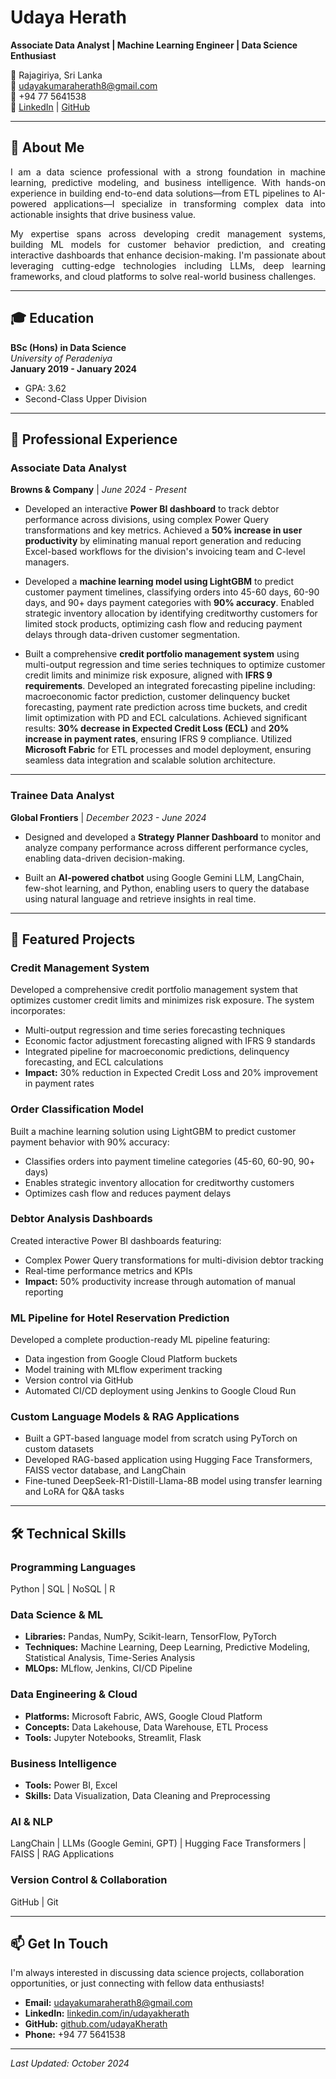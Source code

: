 # Udaya Herath

<p><strong>Associate Data Analyst | Machine Learning Engineer | Data Science Enthusiast</strong></p>


📍 Rajagiriya, Sri Lanka  
📧 udayakumaraherath8@gmail.com  
📱 +94 77 5641538  
🔗 [LinkedIn](https://www.linkedin.com/in/udayakherath) | [GitHub](https://github.com/udayaKherath)

---

## 👋 About Me

<p align="justify">
I am a data science professional with a strong foundation in machine learning, predictive modeling, and business intelligence. With hands-on experience in building end-to-end data solutions—from ETL pipelines to AI-powered applications—I specialize in transforming complex data into actionable insights that drive business value.
</p>

<p align="justify">
My expertise spans across developing credit management systems, building ML models for customer behavior prediction, and creating interactive dashboards that enhance decision-making. I'm passionate about leveraging cutting-edge technologies including LLMs, deep learning frameworks, and cloud platforms to solve real-world business challenges.
</p>

---

## 🎓 Education

**BSc (Hons) in Data Science**  
*University of Peradeniya*  
**January 2019 - January 2024**
- GPA: 3.62
- Second-Class Upper Division

---

## 💼 Professional Experience

### Associate Data Analyst

**Browns & Company** | *June 2024 - Present*
- Developed an interactive **Power BI dashboard** to track debtor performance across divisions, using complex Power Query transformations and key metrics. Achieved a **50% increase in user productivity** by eliminating manual report generation and reducing Excel-based workflows for the division's invoicing team and C-level managers.

- Developed a **machine learning model using LightGBM** to predict customer payment timelines, classifying orders into 45-60 days, 60-90 days, and 90+ days payment categories with **90% accuracy**.
Enabled strategic inventory allocation by identifying creditworthy customers for limited stock products, optimizing cash flow and reducing payment delays through data-driven customer segmentation.

- Built a comprehensive **credit portfolio management system** using multi-output regression and time series techniques to optimize customer credit limits and minimize risk exposure, aligned with **IFRS 9 requirements**.
Developed an integrated forecasting pipeline including: macroeconomic factor prediction, customer delinquency bucket forecasting, payment rate prediction across time buckets, and credit limit optimization with PD and ECL calculations.
Achieved significant results: **30% decrease in Expected Credit Loss (ECL)** and **20% increase in payment rates**, ensuring IFRS 9 compliance. Utilized **Microsoft Fabric** for ETL processes and model deployment, ensuring seamless data integration and scalable solution architecture.

---

### Trainee Data Analyst

**Global Frontiers** | *December 2023 - June 2024*

- Designed and developed a **Strategy Planner Dashboard** to monitor and analyze company performance across different performance cycles, enabling data-driven decision-making.

- Built an **AI-powered chatbot** using Google Gemini LLM, LangChain, few-shot learning, and Python, enabling users to query the database using natural language and retrieve insights in real time.

---

## 🚀 Featured Projects

### Credit Management System
Developed a comprehensive credit portfolio management system that optimizes customer credit limits and minimizes risk exposure. The system incorporates:
- Multi-output regression and time series forecasting techniques
- Economic factor adjustment forecasting aligned with IFRS 9 standards
- Integrated pipeline for macroeconomic predictions, delinquency forecasting, and ECL calculations
- **Impact:** 30% reduction in Expected Credit Loss and 20% improvement in payment rates

### Order Classification Model
Built a machine learning solution using LightGBM to predict customer payment behavior with 90% accuracy:
- Classifies orders into payment timeline categories (45-60, 60-90, 90+ days)
- Enables strategic inventory allocation for creditworthy customers
- Optimizes cash flow and reduces payment delays

### Debtor Analysis Dashboards
Created interactive Power BI dashboards featuring:
- Complex Power Query transformations for multi-division debtor tracking
- Real-time performance metrics and KPIs
- **Impact:** 50% productivity increase through automation of manual reporting

### ML Pipeline for Hotel Reservation Prediction
Developed a complete production-ready ML pipeline featuring:
- Data ingestion from Google Cloud Platform buckets
- Model training with MLflow experiment tracking
- Version control via GitHub
- Automated CI/CD deployment using Jenkins to Google Cloud Run

### Custom Language Models & RAG Applications
- Built a GPT-based language model from scratch using PyTorch on custom datasets
- Developed RAG-based application using Hugging Face Transformers, FAISS vector database, and LangChain
- Fine-tuned DeepSeek-R1-Distill-Llama-8B model using transfer learning and LoRA for Q&A tasks

---

## 🛠️ Technical Skills

### Programming Languages
Python | SQL | NoSQL | R

### Data Science & ML
- **Libraries:** Pandas, NumPy, Scikit-learn, TensorFlow, PyTorch
- **Techniques:** Machine Learning, Deep Learning, Predictive Modeling, Statistical Analysis, Time-Series Analysis
- **MLOps:** MLflow, Jenkins, CI/CD Pipeline

### Data Engineering & Cloud
- **Platforms:** Microsoft Fabric, AWS, Google Cloud Platform
- **Concepts:** Data Lakehouse, Data Warehouse, ETL Process
- **Tools:** Jupyter Notebooks, Streamlit, Flask

### Business Intelligence
- **Tools:** Power BI, Excel
- **Skills:** Data Visualization, Data Cleaning and Preprocessing

### AI & NLP
LangChain | LLMs (Google Gemini, GPT) | Hugging Face Transformers | FAISS | RAG Applications

### Version Control & Collaboration
GitHub | Git

---

## 📫 Get In Touch

I'm always interested in discussing data science projects, collaboration opportunities, or just connecting with fellow data enthusiasts!

- **Email:** udayakumaraherath8@gmail.com
- **LinkedIn:** [linkedin.com/in/udayakherath](https://www.linkedin.com/in/udayakherath)
- **GitHub:** [github.com/udayaKherath](https://github.com/udayaKherath)
- **Phone:** +94 77 5641538

---

*Last Updated: October 2024*
